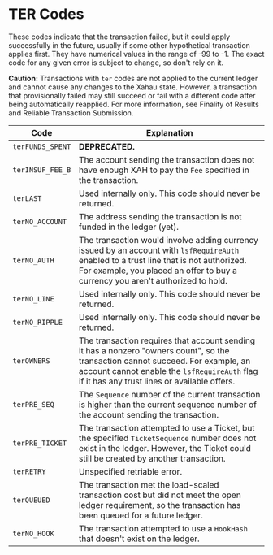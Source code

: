 # TER Codes

These codes indicate that the transaction failed, but it could apply successfully in the future, usually if some other hypothetical transaction applies first. They have numerical values in the range of -99 to -1. The exact code for any given error is subject to change, so don't rely on it.

**Caution:** Transactions with `ter` codes are not applied to the current ledger and cannot cause any changes to the Xahau state. However, a transaction that provisionally failed may still succeed or fail with a different code after being automatically reapplied. For more information, see Finality of Results and Reliable Transaction Submission.

| Code             | Explanation                                                                                                                                                                                                                      |
| ---------------- | -------------------------------------------------------------------------------------------------------------------------------------------------------------------------------------------------------------------------------- |
| `terFUNDS_SPENT` | **DEPRECATED.**                                                                                                                                                                                                                  |
| `terINSUF_FEE_B` | The account sending the transaction does not have enough XAH to pay the `Fee` specified in the transaction.                                                                                                                      |
| `terLAST`        | Used internally only. This code should never be returned.                                                                                                                                                                        |
| `terNO_ACCOUNT`  | The address sending the transaction is not funded in the ledger (yet).                                                                                                                                                           |
| `terNO_AUTH`     | The transaction would involve adding currency issued by an account with `lsfRequireAuth` enabled to a trust line that is not authorized. For example, you placed an offer to buy a currency you aren't authorized to hold.       |
| `terNO_LINE`     | Used internally only. This code should never be returned.                                                                                                                                                                        |
| `terNO_RIPPLE`   | Used internally only. This code should never be returned.                                                                                                                                                                        |
| `terOWNERS`      | The transaction requires that account sending it has a nonzero "owners count", so the transaction cannot succeed. For example, an account cannot enable the `lsfRequireAuth` flag if it has any trust lines or available offers. |
| `terPRE_SEQ`     | The `Sequence` number of the current transaction is higher than the current sequence number of the account sending the transaction.                                                                                              |
| `terPRE_TICKET`  | The transaction attempted to use a Ticket, but the specified `TicketSequence` number does not exist in the ledger. However, the Ticket could still be created by another transaction.                                            |
| `terRETRY`       | Unspecified retriable error.                                                                                                                                                                                                     |
| `terQUEUED`      | The transaction met the load-scaled transaction cost but did not meet the open ledger requirement, so the transaction has been queued for a future ledger.                                                                       |
| `terNO_HOOK`     | The transaction attempted to use a `HookHash` that doesn't exist on the ledger.                                                                                                                                                  |
